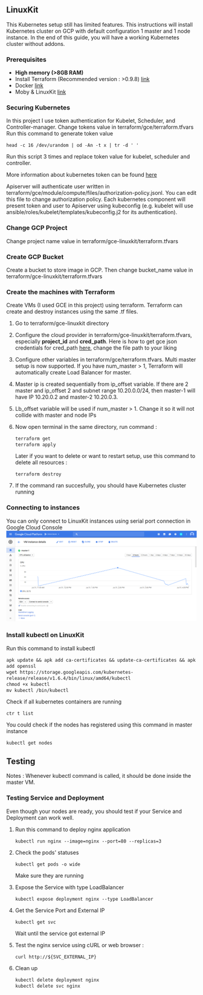 ## LinuxKit
This Kubernetes setup still has limited features.
This instructions will install Kubernetes cluster on GCP with default configuration 1 master and 1 node instance.
In the end of this guide, you will have a working Kubernetes cluster without addons.

### Prerequisites
- **High memory (>8GB RAM)**
- Install Terraform (Recommended version : >0.9.8) [link](https://www.terraform.io/intro/getting-started/install.html)
- Docker [link](https://www.docker.com/get-docker)
- Moby & LinuxKit [link](https://github.com/linuxkit/linuxkit)


### Securing Kubernetes
In this project I use token authentication for Kubelet, Scheduler, and Controller-manager. 
Change tokens value in terraform/gce/terraform.tfvars
Run this command to generate token value


```
head -c 16 /dev/urandom | od -An -t x | tr -d ' '
```

Run this script 3 times and replace token value for kubelet, scheduler and controller.

More information about kubernetes token can be found [here](https://kubernetes.io/docs/admin/kubelet-tls-bootstrapping/)


Apiserver will authenticate user written in terraform/gce/module/compute/files/authorization-policy.jsonl.
You can edit this file to change authorization policy.
Each kubernetes component will present token and user to Apiserver using kubeconfig (e.g. kubelet will use ansible/roles/kubelet/templates/kubeconfig.j2 for its authentication).


### Change GCP Project
Change project name value in terraform/gce-linuxkit/terraform.tfvars

### Create GCP Bucket
Create a bucket to store image in GCP. Then change bucket_name value in terraform/gce-linuxkit/terraform.tfvars

### Create the machines with Terraform
Create VMs (I used GCE in this project) using terraform. Terraform can create and destroy instances using the same .tf files.

1. Go to terraform/gce-linuxkit directory
2. Configure the cloud provider in terraform/gce-linuxkit/terraform.tfvars, especially **project_id** and **cred_path**. Here is how to get gce json credentials for cred_path
[here](https://www.terraform.io/docs/providers/google/index.html#authentication-json-file), change the file path to your liking
3. Configure other variables in terraform/gce/terraform.tfvars. Multi master setup is now supported. If you have num_master > 1, Terraform will automatically create Load Balancer for master.
4. Master ip is created sequentially from ip_offset variable. If there are 2 master and ip_offset 2 and subnet range 10.20.0.0/24, then master-1 will have IP 10.20.0.2 and master-2 10.20.0.3.
5. Lb_offset variable will be used if num_master > 1. Change it so it will not collide with master and node IPs
6. Now open terminal in the same directory, run command :

    ```
    terraform get
    terraform apply
    ```

    Later if you want to delete or want to restart setup, use this command to delete all resources :

    ```
    terraform destroy
    ```

7. If the command ran succesfully, you should have Kubernetes cluster running

### Connecting to instances
You can only connect to LinuxKit instances using serial port connection in Google Cloud Console
![serial console](serial_console.png)

### Install kubectl on LinuxKit

Run this command to install kubectl

```
apk update && apk add ca-certificates && update-ca-certificates && apk add openssl
wget https://storage.googleapis.com/kubernetes-release/release/v1.6.4/bin/linux/amd64/kubectl
chmod +x kubectl
mv kubectl /bin/kubectl
```

Check if all kubernetes containers are running

```
ctr t list
```

You could check if the nodes has registered using this command in master instance 

```
kubectl get nodes
```


## Testing
Notes : Whenever kubectl command is called, it should be done inside the master VM.

### Testing Service and Deployment
Even though your nodes are ready, you should test if your Service and Deployment can work well.

1. Run this command to deploy nginx application

    ```
    kubectl run nginx --image=nginx --port=80 --replicas=3
    ```

2. Check the pods' statuses

    ```
    kubectl get pods -o wide
    ```

    Make sure they are running

3. Expose the Service with type LoadBalancer

    ```
    kubectl expose deployment nginx --type LoadBalancer
    ```

4. Get the Service Port and External IP

    ```
    kubectl get svc
    ```

    Wait until the service got external IP

5. Test the nginx service using cURL or web browser :

    ```
    curl http://${SVC_EXTERNAL_IP}
    ```

6. Clean up

    ```
    kubectl delete deployment nginx
    kubectl delete svc nginx
    ```